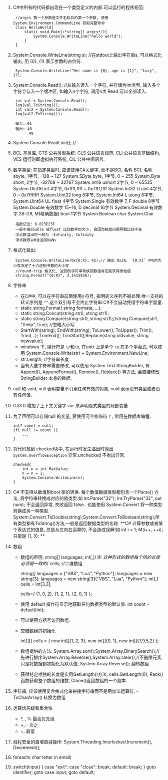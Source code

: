 1. C#中所有的代码都出现在一个类型定义的内部.可以运行的程序规范:

		//argcs 第一个参数是文件名称后的第一个参数, 使用System.Environment.CommandLine 获取完整命令
		class HelloWorld{
			static void Main(/*string[] argcs*/){
				System.Console.WriteLine("hello world");
			}
		}
2. System.Console.WriteLine(string s); //在stdout上输出字符串s, 可以格式化输出, 用 {0}, {1} 表示参数的占位符.

        System.Console.WriteLine("Her name is {0}, age is {1}", "Lucy", 17);
        
3. System.Console.Read(); //从输入读入一个字符, 并存储为int类型, 输入多个字符会存入一个缓冲区, 如输入n个字符, 调用n次 Read 可以全部读入.

        int val = System.Console.Read();
        log(val.ToString());
        int val2 = System.Console.Read();
        log(val2.ToString());
        
        输入: 01
        输出: 48
              49
3. System.Console.ReadLine(); //
4. BCL 基类库, CTS 公共类型系统, CLS 公共语言规范, CLI 公共语言基础结构, VES 运行时即虚拟执行系统, CIL 公共中间语言.
5. 数字类型:
        在指定类型时, 应该使用C#关键字, 而不是BCL 名称
                                       BCL 名称
        sbyte, 1字节, -128 ~ 127      System.SByte
        byte,  1字节, 0 ~ 255         System.Byte
        short, 2字节, -32768 ~ 32767  System.Int16
        ushort 2字节,  0 ~ 65535      System.UInt16
        int    4字节, 0xffff,ffff ~ 0x7fff,ffff System.Int32  U
        uint   4字节, 0 ~ 0x7fffffff System.UInt32
        long   8字节,                 System.Int64            L
        ulong  8字节,                 System.UInt64           UL
        float  4字节                  System.Single    有效数字 7, F
        double 8字节                   System.Double    有效数字 15~16, D
        decimal 16字节                 System.Decimal   有效数字 28~29, M(精确数据)
        bool  1字节                   System.Boolean
        char                           System.Char
        
        指数记法: 6.023E23F
        一般不用double 或float 比较数字的大小, 会因为精度问题导致比较不准
        浮点数溢出时一般为 -Infinity, Infinity
        浮点数除以0会返回NaNs
     
6. 格式化输出:

        System.Console.WriteLine(0x{0:X}, 42);// 输出 0x2A, `{0:X}` 中X的大小写决定了十六进制书籍的大小写
        //round-trip 格式化, 返回的字符串转换回数值肯定能获得原始值
        string.Format("{0:R}", 3.1415936);
        
7. 字符串
    - 在C#中, 可以在字符串前面使用`@` 符号, 指明转义序列不被处理.唯一支持的转义序列是 `""`.这个双引号不会终止字符串.C#不会自动凭借字符串字面量.
    - static string.Format( string formate, ...);
    - static string.Concat(string str0, string str1);
    - static string.Compare(string str0, string str1);//string.Compare(str1, "/help", true); //忽略大小写
    - StartWith(string); EndWith(string); ToLower(); ToUpper(); Trim(); Trim(...); TrimEnd(); TrimStart();Replace(string oldvalue, string newvalue);
    - windows 下, 换行符是 `\r`和`\n`, 在unix 上是单个 `\n`.在多个平台式, 可以使用 System.Console.Write(str) + System.Environment.NewLine;
    - str.Length; //字符串长度
    - 当有大量字符串需要修改, 可以使用 System.Text.StringBuilder, 有 Append(), AppendFormat(), Remove(), Replace() 等方法, 会直接修改 StringBuilder 本身的数据.
8. null 和 void, null 表明变量不引用任何有效的对象, void 表示没有类型或者没有任何值.
9. C#3.0 增加了上下文关键字 `var` 来声明隐式类型的局部变量
10. 为了声明可以存储null 的变量, 要使用可空修饰符 `?` , 常用在数据库编程.

        int? count = null;
        if( null != count ){
            ...
        }
        
11. 将代码放到 checked块中, 在运行时发生溢出时抛出 `System.OverflowException` 异常.unchecked 不抛出异常.

        checked{
            int n = int.MaxValue;
            n = n = 1;
            System.Console.WriteLine(n);
        }
        
12. C# 不支持从数值到bool 型的转换. 每个数值数据类型都包含一个Parse() 方法, 将字符串转换成对应的值类型.如 int.Parse("32");
    int.TryParse("32", out num); 不会返回异常, 失败返回 false .
    也能使用 System.Convert 将一种类型转换成另一种类型.
    System.Convert.ToDouble(string);System.Convert.ToBoolean(string);所有类型都有ToString()方法,一般是返回数据类型的名称.
    **C# 计算参数或者某个表达式的值是, 总是从左向右运算的, 不会造成误解!如 int i = 1; M(i++, ++i);  只能是 (1, 3); **
    
13. 数组
    - 数组的声明: string[] languages; int[,]/*注: 这种形式的数组每个组的长度必须是一致的*/ cells; //二维数组
        
        string[] languages = {"VBS", "Lua", "Python"};
        languages = new string[3];
        languages = new string[3]{"VBS", "Lua", "Python"};
        int[,] cells = int[3,3];
        
        cells={
            {1, 0, 2},
            {1, 2, 1},
            {2, 0, 1}
        };
        
    - 使用 default 操作符显示地获取任何数据类型的默认值. int count = default(int);
    - 可以使用方括号访问数组.
    - 交错数组的初始化
        
        int[][] cells = {
            new int[]{1, 2, 3},
            new int[]{0, 1},
            new int[]{7,9,5,2}
        };
	
	- 数组提供的方法: System.Array.sort();System.Array.BinarySearch();//先进行排序System.Array.Reverse();System.Array.clear();//不删除元素, 只是将数据都初始化为默认值; System.Array.Reverse(); 翻转数组
	- 获得特定唯独的长度是实用GetLength()方法, cells.GetLength(0); Rank() 函数获取整个数组的维数, Clone()返回数组的一个副本.

14.  字符串, 应该使用复合格式化来拼接字符串而不是用加法运算符.
	- ToCharArray() 转换为数组
  
15. 运算优先级和集合性
    - *, \, % 最高优先级
    - +, - 次之
    - =, 最低
    
16. 线程安全的自增自减操作: System.Threading.Interlocked.Increment(), Decrement();
17. foreach( char letter in email)
18. switch(input)
    {
        case "exit":
        case "close":
            break;
        default:
            break;
    }
    goto identifier;
    goto case input;
    goto default;
    
    






























